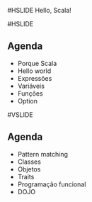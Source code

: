 #HSLIDE
Hello, Scala!

#HSLIDE
## Agenda
- Porque Scala
- Hello world
- Expressões
- Variáveis
- Funções
- Option

#VSLIDE
## Agenda
- Pattern matching
- Classes
- Objetos
- Traits
- Programação funcional
- DOJO
